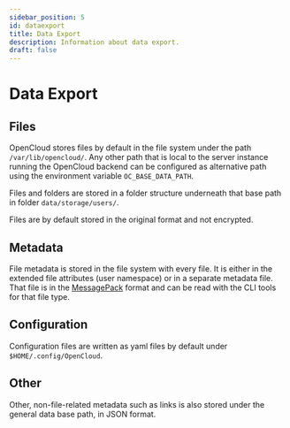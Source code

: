 ```yaml
---
sidebar_position: 5
id: dataexport
title: Data Export
description: Information about data export.
draft: false
---
```


# Data Export

## Files

OpenCloud stores files by default in the file system under the path `/var/lib/opencloud/`. Any other path that is local to the server instance running the OpenCloud backend can be configured as alternative path using the environment variable `OC_BASE_DATA_PATH`.

Files and folders are stored in a folder structure underneath that base path in folder `data/storage/users/`.

Files are by default stored in the original format and not encrypted.

## Metadata

File metadata is stored in the file system with every file. It is either in the extended file attributes (user namespace) or in a separate metadata file. That file is in the [MessagePack](https://msgpack.org) format and can be read with the CLI tools for that file type.

## Configuration

Configuration files are written as yaml files by default under `$HOME/.config/OpenCloud`.

## Other

Other, non-file-related metadata such as links is also stored under the general data base path, in JSON format.
